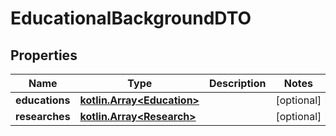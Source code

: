 # EducationalBackgroundDTO

## Properties
Name | Type | Description | Notes
------------ | ------------- | ------------- | -------------
**educations** | [**kotlin.Array&lt;Education&gt;**](Education.md) |  |  [optional]
**researches** | [**kotlin.Array&lt;Research&gt;**](Research.md) |  |  [optional]
